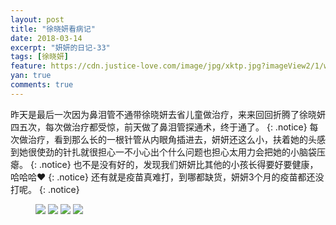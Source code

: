 ```yaml
---
layout: post
title: "徐晓妍看病记"
date: 2018-03-14
excerpt: "妍妍的日记-33"
tags: [徐晓妍]
feature: https://cdn.justice-love.com/image/jpg/xktp.jpg?imageView2/1/w/1200/h/500
yan: true
comments: true
---
```

昨天是最后一次因为鼻泪管不通带徐晓妍去省儿童做治疗，来来回回折腾了徐晓妍四五次，每次做治疗都受惊，前天做了鼻泪管探通术，终于通了。
{: .notice}
每次做治疗，看到那么长的一根针管从内眼角插进去，妍妍还这么小，扶着她的头感到她很使劲的针扎就很担心一不小心出个什么问题也担心太用力会把她的小脑袋压瘪。
{: .notice}
也不是没有好的，发现我们妍妍比其他的小孩长得要好要健康，哈哈哈❤️
{: .notice}
还有就是疫苗真难打，到哪都缺货，妍妍3个月的疫苗都还没打呢。
{: .notice}
<figure>
    <img src="{{ site.staticUrl }}/yanyan/image/yishuzhao1.jpg?imageMogr2/auto-orient" />
    <img src="{{ site.staticUrl }}/yanyan/image/yishuzhao2.jpg?imageMogr2/auto-orient" />
    <img src="{{ site.staticUrl }}/yanyan/image/yishuzhao3.jpg?imageMogr2/auto-orient" />
    <img src="{{ site.staticUrl }}/yanyan/image/yishuzhao4.jpg?imageMogr2/auto-orient" />
</figure>

